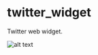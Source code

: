 # twitter_widget

Twitter web widget.

![alt text](https://github.com/ishanmehta17/dash_template/blob/master/dash_template_web_img.jpg)
